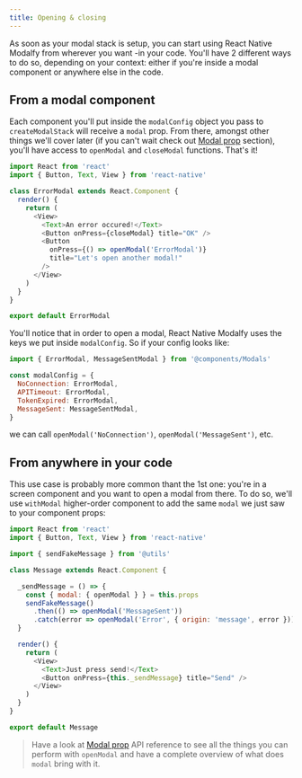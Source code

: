 ```yaml
---
title: Opening & closing
---
```


As soon as your modal stack is setup, you can start using React Native Modalfy from wherever you want -in your code. You'll have 2 different ways to do so, depending on your context: either if you're inside a modal component or anywhere else in the code.

## From a modal component

Each component you'll put inside the `modalConfig` object you pass to `createModalStack` will receive a `modal` prop. From there, amongst other things we'll cover later (if you can't wait check out [Modal prop](modal-prop.md) section), you'll have access to `openModal` and `closeModal` functions. That's it!

```js
import React from 'react'
import { Button, Text, View } from 'react-native'

class ErrorModal extends React.Component {
  render() {
    return (
      <View>
        <Text>An error occured!</Text>
        <Button onPress={closeModal} title="OK" />
        <Button
          onPress={() => openModal('ErrorModal')}
          title="Let's open another modal!"
        />
      </View>
    )
  }
}

export default ErrorModal
```

You'll notice that in order to open a modal, React Native Modalfy uses the keys we put inside `modalConfig`. So if your config looks like:

```js
import { ErrorModal, MessageSentModal } from '@components/Modals'

const modalConfig = {
  NoConnection: ErrorModal,
  APITimeout: ErrorModal,
  TokenExpired: ErrorModal,
  MessageSent: MessageSentModal,
}
```

we can call `openModal('NoConnection')`, `openModal('MessageSent')`, etc.

## From anywhere in your code

This use case is probably more common thant the 1st one: you're in a screen component and you want to open a modal from there. To do so, we'll use `withModal` higher-order component to add the same `modal` we just saw to your component props:

```js
import React from 'react'
import { Button, Text, View } from 'react-native'

import { sendFakeMessage } from '@utils'

class Message extends React.Component {

  _sendMessage = () => {
    const { modal: { openModal } } = this.props
    sendFakeMessage()
      .then(() => openModal('MessageSent'))
      .catch(error => openModal('Error', { origin: 'message', error }))
  }

  render() {
    return (
      <View>
        <Text>Just press send!</Text>
        <Button onPress={this._sendMessage} title="Send" />
      </View>
    )
  }
}

export default Message
```

> Have a look at [Modal prop](modal-prop.md) API reference to see all the things you can perform with `openModal` and have a complete overview of what does `modal` bring with it.
